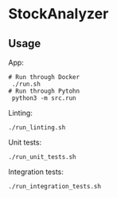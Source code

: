 # StockAnalyzer

## Usage 

App:
```shell
# Run through Docker 
 ./run.sh 
# Run through Pytohn
 python3 -m src.run 
 ```

Linting:
```shell
./run_linting.sh 
```

Unit tests:
```shell
./run_unit_tests.sh
```
Integration tests:
```shell
./run_integration_tests.sh 
```